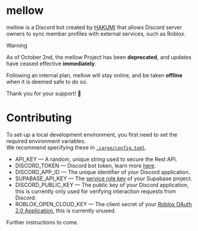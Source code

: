 # mellow
mellow is a Discord bot created by [HAKUMI](https://github.com/hakusoda) that allows Discord server owners to sync member profiles with external services, such as Roblox.<br/>

> [!WARNING]
> As of October 2nd, the mellow Project has been **deprecated**, and updates have ceased effective **immediately**.
> 
> Following an internal plan, mellow will stay online, and be taken **offline** when it is deemed safe to do so.
> 
> Thank you for your support! 💌

# Contributing
To set-up a local development environment, you first need to set the required environment variables.<br/>
We recommend specifying these in [`.cargo/config.toml`](https://doc.rust-lang.org/cargo/reference/config.html).
* API_KEY — A random, unique string used to secure the Rest API.
* DISCORD_TOKEN — Discord bot token, learn more [here](https://discord.com/developers/docs/getting-started).
* DISCORD_APP_ID — The unique identifier of your Discord application.
* SUPABASE_API_KEY — The [service role key](https://supabase.com/docs/guides/api#api-url-and-keys) of your Supabase project.
* DISCORD_PUBLIC_KEY — The public key of your Discord application, this is currently only used for verifying interaction requests from Discord.
* ROBLOX_OPEN_CLOUD_KEY — The client secret of your [Roblox OAuth 2.0 Application](https://create.roblox.com/docs/cloud/open-cloud/oauth2-overview), this is currently unused.

Further instructions to come.
